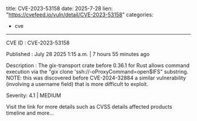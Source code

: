  
title: CVE-2023-53158
date: 2025-7-28
lien: "https://cvefeed.io/vuln/detail/CVE-2023-53158"
categories:
  - cve
---

CVE ID : CVE-2023-53158

Published :  July 28
2025
1:15 a.m. | 7 hours
55 minutes ago

Description : The gix-transport crate before 0.36.1 for Rust allows command execution via the "gix clone 'ssh://-oProxyCommand=open$IFS" substring. NOTE: this was discovered before CVE-2024-32884
a similar vulnerability (involving a username field) that is more difficult to exploit.

Severity: 4.1 | MEDIUM

Visit the link for more details
such as CVSS details
affected products
timeline
and more...
